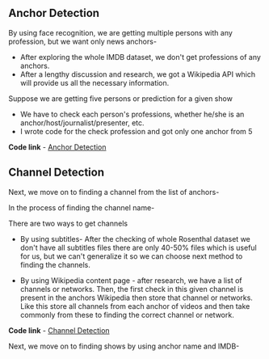 ## Anchor Detection

By using face recognition, we are getting multiple persons with any profession, but we want only news anchors- 
* After exploring the whole IMDB dataset, we don't get professions of any anchors. 
* After a lengthy discussion and research, we got a Wikipedia API which will provide us all the necessary information.

Suppose we are getting five persons or prediction for a given show
* We have to check each person's professions, whether he/she is an anchor/host/journalist/presenter, etc.
* I wrote code for the check profession and got only one anchor from 5

<b>Code link</b> - <a href="https://github.com/EdOates84/Show-Segmentation/blob/master/Phase-1/Get_Anchor.ipynb">Anchor Detection</a>

## Channel Detection
Next, we move on to finding a channel from the list of anchors-

In the process of finding the channel name-

There are two ways to get channels 
* By using subtitles- After the checking of whole Rosenthal dataset we don't have all subtitles files there are only 40-50% files which is useful for us, but we can't generalize it so we can choose next method to finding the channels.  

* By using Wikipedia content page - after research, we have a list of channels or networks. Then, the first check in this given channel is present in the anchors Wikipedia then store that channel or networks. Like this store all channels from each anchor of videos and then take commonly from these to finding the correct channel or network.

<b>Code link</b> - <a href="https://github.com/EdOates84/Show-Segmentation/blob/master/Phase-1/Get_Channels.ipynb">Channel Detection</a>

Next, we move on to finding shows by using anchor name and IMDB-



